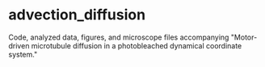 # advection_diffusion
Code, analyzed data, figures, and microscope files accompanying "Motor-driven microtubule diffusion in a photobleached dynamical coordinate system."

